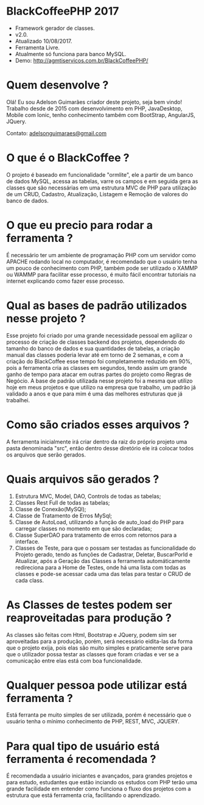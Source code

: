 # BlackCoffeePHP 2017
  - Framework gerador de classes.
  - v2.0.
  - Atualizado 10/08/2017.
  - Ferramenta Livre.
  - Atualmente só funciona para banco MySQL.
  - Demo: http://agmtiservicos.com.br/BlackCoffeePHP/

# Quem desenvolve ?
  Olá! Eu sou Adelson Guimarães criador deste projeto, seja bem vindo!
  Trabalho desde de 2015 com desenvolvimento em PHP, JavaDesktop, Mobile com Ionic, tenho conhecimento também com BootStrap,
  AngularJS, JQuery.
  
  Contato: adelsonguimaraes@gmail.com

# O que é o BlackCoffee ?
  O projeto é baseado em funcionalidade "ormlite", ele a partir de um banco de dados MySQL, acessa as tabelas, 
  varre os campos e em seguida gera as classes que são necessárias em uma estrutura MVC de PHP para utilização de 
  um CRUD, Cadastro, Atualização, Listagem e Remoção de valores do banco de dados.

# O que eu precio para rodar a ferramenta ?
  É necessário ter um ambiente de programação PHP com um servidor como APACHE rodando local no computador, é recomendado
  que o usuário tenha um pouco de conhecimento com PHP, também pode ser utilizado o XAMMP ou WAMMP para facilitar esse
  processo, é muito fácil encontrar tutoriais na internet explicando como fazer esse processo.

# Qual as bases de padrão utilizados nesse projeto ?
  Esse projeto foi criado por uma grande necessidade pessoal em agilizar o processo de criação de classes backend dos projetos,
  dependendo do tamanho do banco de dados e sua quantidades de tabelas, a criação manual das classes poderia levar até em torno
  de 2 semanas, e com a criação do BlackCoffee esse tempo foi completamente reduzido em 90%, pois a ferramenta cria as classes
  em segundos, tendo assim um grande ganho de tempo para atacar em outras partes do projeto como Regras de Negócio.
  A base de padrão utilizada nesse projeto foi a mesma que utilizo hoje em meus projetos e que utilizo na empresa que trabalho,
  um padrão já validado a anos e que para mim é uma das melhores estruturas que já trabalhei.

# Como são criados esses arquivos ?
  A ferramenta inicialmente irá criar dentro da raiz do próprio projeto uma pasta denominada "src", então dentro 
  desse diretório ele irá colocar todos os arquivos que serão gerados.
  
# Quais arquivos são gerados ?
  1. Estrutura MVC, Model, DAO, Controls de todas as tabelas;
  2. Classes Rest Full de todas as tabelas;
  3. Classe de Conexão(MySQl);
  4. Classe de Tratamento de Erros MySql;
  5. Classe de AutoLoad, utilizando a função de auto_load do PHP para carregar classes no momento em que são declaradas;
  6. Classe SuperDAO para tratamento de erros com retornos para a interface.
  7. Classes de Teste, para que o possam ser testadas as funcionalidade do Projeto gerado, tendo as funções de Cadastrar,
  Deletar, BuscarPorId e Atualizar, após a Geração das Classes a ferramenta automáticamente redireciona para a Home de
  Testes, onde há uma lista com todas as classes e pode-se acessar cada uma das telas para testar o CRUD de cada class.
  
# As Classes de testes podem ser reaproveitadas para produção ?
  As classes são feitas com Html, Bootstrap e JQuery, podem sim ser aproveitadas para a produção, porém, será necessário
  eidita-las da forma que o projeto exija, pois elas são muito simples e praticamente serve para que o utilizador possa testar
  as classes que foram criadas e ver se a comunicação entre elas está com boa funcionalidade.
  
# Qualquer pessoa pode utilizar está ferramenta ?
  Está ferranta pe muito simples de ser utilizada, porém é necessário que o usuário tenha o mínimo conhecimento de PHP, REST,
  MVC, JQUERY.
  
# Para qual tipo de usuário está ferramenta é recomendada ?
  É recomendada a usuário iniciantes e avançados, para grandes projetos e para estudo, estudantes que estão inciando os estudos
  com PHP terão uma grande facilidade em entender como funciona o fluxo dos projetos com a estrutura que está ferramenta cria,
  facilitando o aprendizado.
